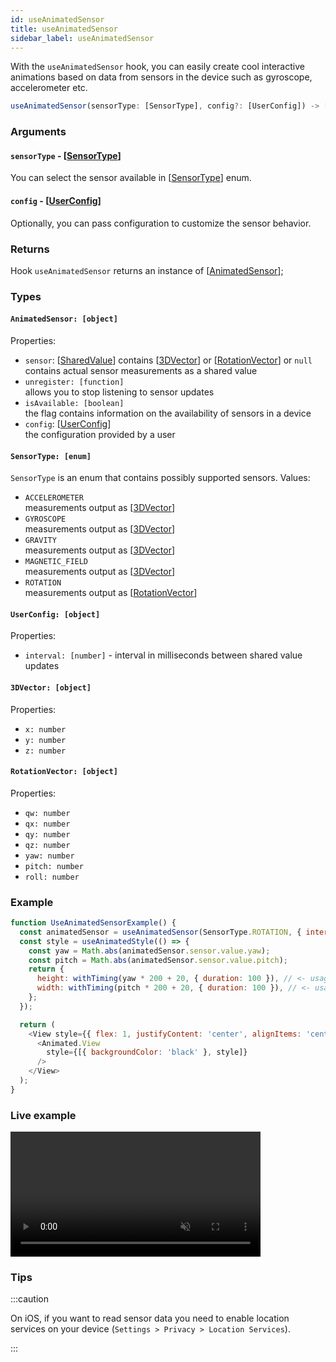 ```yaml
---
id: useAnimatedSensor
title: useAnimatedSensor
sidebar_label: useAnimatedSensor
---
```


With the `useAnimatedSensor` hook, you can easily create cool interactive animations based on data from sensors in the device such as gyroscope, accelerometer etc.

```js
useAnimatedSensor(sensorType: [SensorType], config?: [UserConfig]) -> [AnimatedSensor]
```

### Arguments

#### `sensorType` - [[SensorType](#sensortype-enum)]
You can select the sensor available in [[SensorType](#sensortype-enum)] enum.

#### `config` - [[UserConfig](#userconfig-object)]
Optionally, you can pass configuration to customize the sensor behavior.

### Returns
Hook `useAnimatedSensor` returns an instance of [[AnimatedSensor](#animatedsensor-object)];

### Types

#### `AnimatedSensor: [object]`
Properties:
* `sensor`: [[SharedValue](../../api/hooks/useSharedValue)] contains [[3DVector](#3dvector-object)] or [[RotationVector](#rotationvector-object)] or `null`  
  contains actual sensor measurements as a shared value
* `unregister: [function]`  
  allows you to stop listening to sensor updates
* `isAvailable: [boolean]`  
  the flag contains information on the availability of sensors in a device
* `config`: [[UserConfig](#userconfig-object)]  
  the configuration provided by a user

#### `SensorType: [enum]`
`SensorType` is an enum that contains possibly supported sensors.
Values:
* `ACCELEROMETER`  
  measurements output as [[3DVector](#3dvector-object)]
* `GYROSCOPE`  
  measurements output as [[3DVector](#3dvector-object)]
* `GRAVITY`  
  measurements output as [[3DVector](#3dvector-object)]
* `MAGNETIC_FIELD`  
  measurements output as [[3DVector](#3dvector-object)]
* `ROTATION`  
  measurements output as [[RotationVector](#rotationvector-object)]

#### `UserConfig: [object]`
Properties:
* `interval: [number]` - interval in milliseconds between shared value updates

#### `3DVector: [object]`
Properties:
* `x: number`
* `y: number`
* `z: number`

#### `RotationVector: [object]`
Properties:
* `qw: number`
* `qx: number`
* `qy: number`
* `qz: number`
* `yaw: number`
* `pitch: number`
* `roll: number`

### Example
```js
function UseAnimatedSensorExample() {
  const animatedSensor = useAnimatedSensor(SensorType.ROTATION, { interval: 10 }); // <- initialization
  const style = useAnimatedStyle(() => {
    const yaw = Math.abs(animatedSensor.sensor.value.yaw);
    const pitch = Math.abs(animatedSensor.sensor.value.pitch);
    return {
      height: withTiming(yaw * 200 + 20, { duration: 100 }), // <- usage
      width: withTiming(pitch * 200 + 20, { duration: 100 }), // <- usage
    };
  });

  return (
    <View style={{ flex: 1, justifyContent: 'center', alignItems: 'center' }}>
      <Animated.View
        style={[{ backgroundColor: 'black' }, style]}
      />
    </View>
  );
}
```

### Live example

<video src="https://user-images.githubusercontent.com/36106620/158634922-eaad656e-c837-44d5-8d51-8e7fa27c5a16.mp4" controls="controls" muted="muted" width="400"></video>

### Tips

:::caution

On iOS, if you want to read sensor data you need to enable location services on your device (`Settings > Privacy > Location Services`).

:::
